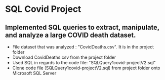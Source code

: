 # SQL Covid Project
## Implemented SQL queries to extract, manipulate, and analyze a large COVID death dataset.
* File dataset that was analyzed : "CovidDeaths.csv". It is in the project folder
* Download CovidDeaths.csv from the project folder
* Used SQL in regards to the code file: "SQLQuery1covid-projectV2.sql"
* Clone code file (SQLQuery1covid-projectV2.sql) from project folder onto Microsoft SQL Server
